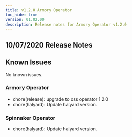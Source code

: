 ```yaml
---
title: v1.2.0 Armory Operator
toc_hide: true
version: 01.02.00
description: Release notes for Armory Operator v1.2.0
---
```


## 10/07/2020 Release Notes

## Known Issues
No known issues.

### Armory Operator

* chore(release): upgrade to oss operator 1.2.0
* chore(halyard): Update halyard version.

### Spinnaker Operator

* chore(halyard): Update halyard version.